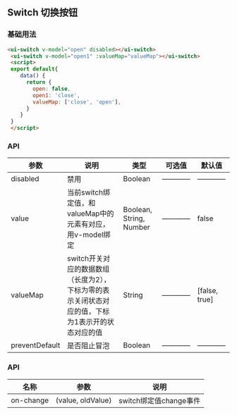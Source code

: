 ## Switch 切换按钮

### 基础用法

```html
<ui-switch v-model="open" disabled></ui-switch>
 <ui-switch v-model="open1" :valueMap="valueMap"></ui-switch>
 <script>
 export default{
    data() {
      return {
        open: false,
        open1: 'close',
        valueMap: ['close', 'open'],
      }
    }
 }
 </script>
```

### API

| 参数      | 说明    | 类型      | 可选值       | 默认值   |
|---------- |-------- |---------- |------------ |-------- |
|disabled |禁用 |Boolean |————|———— |
|value |当前switch绑定值，和valueMap中的元素有对应，用v-model绑定 |Boolean, String, Number |————|false |
|valueMap |switch开关对应的数据数组（长度为2），下标为零的表示关闭状态对应的值，下标为1表示开的状态对应的值 |String |————|[false, true] |
|preventDefault |是否阻止冒泡 |Boolean |————| ———— |

### API

| 名称      | 参数    | 说明    |
|---------- |-------- |-------- |
|on-change | (value, oldValue) | switch绑定值change事件 |
